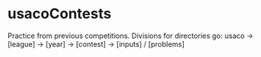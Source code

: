# usacoContests
Practice from previous competitions.
Divisions for directories go: usaco -> [league] -> [year] -> [contest] -> [inputs] / [problems]
